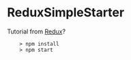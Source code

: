 # ReduxSimpleStarter

Tutorial from [Redux](https://www.udemy.com/react-redux/)?



```
	> npm install
	> npm start
```
